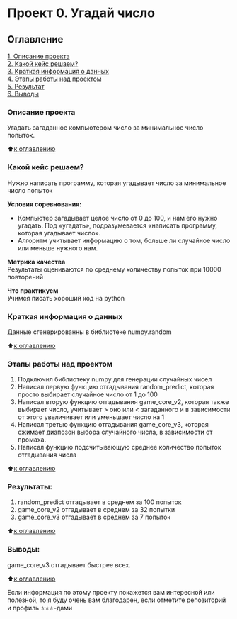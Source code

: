 # Проект 0. Угадай число

## Оглавление  
[1. Описание проекта](https://github.com/AlexandrBorisov1/SkillFactory_Projects/blob/master/project_0/README.md#Описание-проекта)  
[2. Какой кейс решаем?](https://github.com/AlexandrBorisov1/SkillFactory_Projects/blob/master/project_0/README.md#Какой-кейс-решаем)  
[3. Краткая информация о данных](https://github.com/AlexandrBorisov1/SkillFactory_Projects/blob/master/project_0/README.md#Краткая-информация-о-данных)  
[4. Этапы работы над проектом](https://github.com/AlexandrBorisov1/SkillFactory_Projects/blob/master/project_0/README.md#Этапы-работы-над-проектом)  
[5. Результат](https://github.com/AlexandrBorisov1/SkillFactory_Projects/blob/master/project_0/README.md#Результат)    
[6. Выводы](https://github.com/AlexandrBorisov1/SkillFactory_Projects/blob/master/project_0/README.md#Выводы) 

### Описание проекта    
Угадать загаданное компьютером число за минимальное число попыток.

:arrow_up:[к оглавлению](https://github.com/AlexandrBorisov1/SkillFactory_Projects/blob/master/project_0/README.md#Оглавление)


### Какой кейс решаем?    
Нужно написать программу, которая угадывает число за минимальное число попыток

**Условия соревнования:**  
- Компьютер загадывает целое число от 0 до 100, и нам его нужно угадать. Под «угадать», подразумевается «написать программу, которая угадывает число».
- Алгоритм учитывает информацию о том, больше ли случайное число или меньше нужного нам.

**Метрика качества**     
Результаты оцениваются по среднему количеству попыток при 10000 повторений

**Что практикуем**     
Учимся писать хороший код на python


### Краткая информация о данных
Данные сгенерированны в библиотеке numpy.random
  
:arrow_up:[к оглавлению](https://github.com/AlexandrBorisov1/SkillFactory_Projects/blob/master/project_0/README.md#Оглавление)


### Этапы работы над проектом  
1. Подключил библиотеку numpy для генерации случайных чисел
2. Написал первую функцию отгадывания random_predict, которая просто выбирает случайное число от 1 до 100
3. Написал вторую функцию отгадывания game_core_v2, которая также выбирает число, учитывает > оно или < загаданного и в зависимости от этого увеличивает или уменьшает число на 1
4. Написал третью функцию отгадывания game_core_v3, которая сжимает диапозон выбора случайного числа, в зависимости от промаха.
5. Написал функцию подсчитывающую среднее количество попыток отгадывания числа

:arrow_up:[к оглавлению](https://github.com/AlexandrBorisov1/SkillFactory_Projects/blob/master/project_0/README.md#Оглавление)


### Результаты:  
1. random_predict отгадывает в среднем за 100 попыток
2. game_core_v2 отгадывает в среднем за 32 попытки
3. game_core_v3 отгадывает в среднем за 7 попыток

:arrow_up:[к оглавлению](https://github.com/AlexandrBorisov1/SkillFactory_Projects/blob/master/project_0/README.md#Оглавление)


### Выводы:  
game_core_v3 отгадывает быстрее всех.

:arrow_up:[к оглавлению](https://github.com/AlexandrBorisov1/SkillFactory_Projects/blob/master/project_0/README.md#Оглавление)


Если информация по этому проекту покажется вам интересной или полезной, то я буду очень вам благодарен, если отметите репозиторий и профиль ⭐️⭐️⭐️-дами
